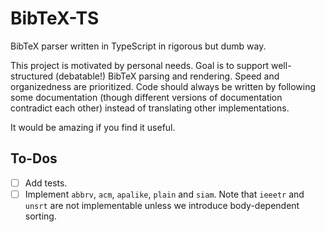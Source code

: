 # BibTeX-TS

BibTeX parser written in TypeScript in rigorous but dumb way.

This project is motivated by personal needs. Goal is to support well-structured (debatable!) BibTeX parsing and rendering. Speed and organizedness are prioritized. Code should always be written by following some documentation (though different versions of documentation contradict each other) instead of translating other implementations.

It would be amazing if you find it useful.

## To-Dos

- [ ] Add tests.
- [ ] Implement `abbrv`, `acm`, `apalike`, `plain` and `siam`. Note that `ieeetr` and `unsrt` are not implementable unless we introduce body-dependent sorting.
